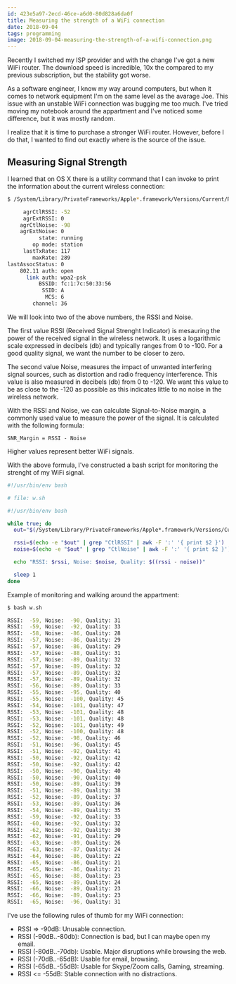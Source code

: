 ```yaml
---
id: 423e5a97-2ecd-46ce-a6d0-80d828a6da0f
title: Measuring the strength of a WiFi connection
date: 2018-09-04
tags: programming
image: 2018-09-04-measuring-the-strength-of-a-wifi-connection.png
---
```


Recently I switched my ISP provider and with the change I've got
a new WiFi router. The download speed is incredible, 10x the compared
to my previous subscription, but the stability got worse.

As a software engineer, I know my way around computers, but when it
comes to network equipment I'm on the same level as the avarage Joe.
This issue with an unstable WiFi connection was bugging me too much.
I've tried moving my notebook around the appartment and I've noticed
some difference, but it was mostly random.

I realize that it is time to purchase a stronger WiFi router.
However, before I do that, I wanted to find out exactly where is the
source of the issue.

## Measuring Signal Strength

I learned that on OS X there is a utility command that I can invoke to
print the information about the current wireless connection:

``` bash
$ /System/Library/PrivateFrameworks/Apple*.framework/Versions/Current/Resources/airport -I

     agrCtlRSSI: -52
     agrExtRSSI: 0
    agrCtlNoise: -98
    agrExtNoise: 0
          state: running
        op mode: station
     lastTxRate: 117
        maxRate: 289
lastAssocStatus: 0
    802.11 auth: open
      link auth: wpa2-psk
          BSSID: fc:1:7c:50:33:56
           SSID: A
            MCS: 6
        channel: 36
```

We will look into two of the above numbers, the RSSI and Noise.

The first value RSSI (Received Signal Strenght Indicator) is mesauring the
power of the received signal in the wireless network. It uses a logarithmic
scale expressed in decibels (db) and typically ranges from 0 to -100. For a
good quality signal, we want the number to be closer to zero.

The second value Noise, measures the impact of unwanted interfering signal
sources, such as distortion and radio frequency interference. This value is
also measured in decibels (db) from 0 to -120. We want this value to be as
close to the -120 as possible as this indicates little to no noise in the
wireless network.

With the RSSI and Noise, we can calculate Signal-to-Noise margin, a
commonly used value to measure the power of the signal. It is calculated
with the following formula:

```
SNR_Margin = RSSI - Noise
```

Higher values represent better WiFi signals.

With the above formula, I've constructed a bash script for monitoring the
strenght of my WiFi signal.

``` bash
#!/usr/bin/env bash

# file: w.sh

#!/usr/bin/env bash

while true; do
  out="$(/System/Library/PrivateFrameworks/Apple*.framework/Versions/Current/Resources/airport -I)"

  rssi=$(echo -e "$out" | grep "CtlRSSI" | awk -F ':' '{ print $2 }')
  noise=$(echo -e "$out" | grep "CtlNoise" | awk -F ':' '{ print $2 }')

  echo "RSSI: $rssi, Noise: $noise, Quality: $((rssi - noise))"

  sleep 1
done
```

Example of monitoring and walking around the appartment:

``` bash
$ bash w.sh

RSSI:  -59, Noise:  -90, Quality: 31
RSSI:  -59, Noise:  -92, Quality: 33
RSSI:  -58, Noise:  -86, Quality: 28
RSSI:  -57, Noise:  -86, Quality: 29
RSSI:  -57, Noise:  -86, Quality: 29
RSSI:  -57, Noise:  -88, Quality: 31
RSSI:  -57, Noise:  -89, Quality: 32
RSSI:  -57, Noise:  -89, Quality: 32
RSSI:  -57, Noise:  -89, Quality: 32
RSSI:  -57, Noise:  -89, Quality: 32
RSSI:  -56, Noise:  -89, Quality: 33
RSSI:  -55, Noise:  -95, Quality: 40
RSSI:  -55, Noise:  -100, Quality: 45
RSSI:  -54, Noise:  -101, Quality: 47
RSSI:  -53, Noise:  -101, Quality: 48
RSSI:  -53, Noise:  -101, Quality: 48
RSSI:  -52, Noise:  -101, Quality: 49
RSSI:  -52, Noise:  -100, Quality: 48
RSSI:  -52, Noise:  -98, Quality: 46
RSSI:  -51, Noise:  -96, Quality: 45
RSSI:  -51, Noise:  -92, Quality: 41
RSSI:  -50, Noise:  -92, Quality: 42
RSSI:  -50, Noise:  -92, Quality: 42
RSSI:  -50, Noise:  -90, Quality: 40
RSSI:  -50, Noise:  -90, Quality: 40
RSSI:  -50, Noise:  -89, Quality: 39
RSSI:  -51, Noise:  -89, Quality: 38
RSSI:  -52, Noise:  -89, Quality: 37
RSSI:  -53, Noise:  -89, Quality: 36
RSSI:  -54, Noise:  -89, Quality: 35
RSSI:  -59, Noise:  -92, Quality: 33
RSSI:  -60, Noise:  -92, Quality: 32
RSSI:  -62, Noise:  -92, Quality: 30
RSSI:  -62, Noise:  -91, Quality: 29
RSSI:  -63, Noise:  -89, Quality: 26
RSSI:  -63, Noise:  -87, Quality: 24
RSSI:  -64, Noise:  -86, Quality: 22
RSSI:  -65, Noise:  -86, Quality: 21
RSSI:  -65, Noise:  -86, Quality: 21
RSSI:  -65, Noise:  -88, Quality: 23
RSSI:  -65, Noise:  -89, Quality: 24
RSSI:  -66, Noise:  -89, Quality: 23
RSSI:  -66, Noise:  -89, Quality: 23
RSSI:  -65, Noise:  -96, Quality: 31
```

I've use the following rules of thumb for my WiFi connection:

- RSSI => -90dB: Unusable connection.
- RSSI (-90dB..-80db): Connection is bad, but I can maybe open my email.
- RSSI (-80dB..-70db): Usable. Major disruptions while browsing the web.
- RSSI (-70dB..-65dB): Usable for email, browsing.
- RSSI (-65dB..-55dB): Usable for Skype/Zoom calls, Gaming, streaming.
- RSSI <= -55dB: Stable connection with no distractions.
